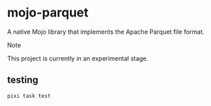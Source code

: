 # mojo-parquet

A native Mojo library that implements the Apache Parquet file format.

> [!NOTE]
> This project is currently in an experimental stage.

## testing

```shell
pixi task test
```
